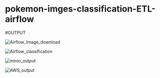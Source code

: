 # pokemon-imges-classification-ETL-airflow 

#OUTPUT

![Airflow_Image_download](https://user-images.githubusercontent.com/56861175/160588718-9fbd9e9e-2ffe-408e-9226-fca2f2017a09.jpg)


![Airflow_classification](https://user-images.githubusercontent.com/56861175/160588808-7d913e2b-49ff-481b-b38a-571789ecb4de.jpg)


![minio_output](https://user-images.githubusercontent.com/56861175/160588841-8b030d11-1f11-4bef-ab73-79f0de2aa7f2.jpg)


![AWS_output](https://user-images.githubusercontent.com/56861175/160588882-3e1894d5-74c5-4738-b788-14ca38c9817c.jpg)
